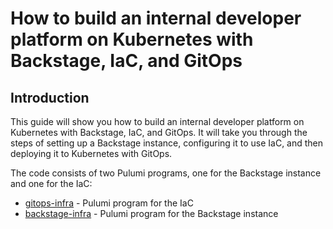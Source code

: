 # How to build an internal developer platform on Kubernetes with Backstage, IaC, and GitOps

## Introduction

This guide will show you how to build an internal developer platform on Kubernetes with Backstage, IaC, and GitOps. It
will take you through the steps of setting up a Backstage instance, configuring it to use IaC, and then deploying it to
Kubernetes with GitOps.

The code consists of two Pulumi programs, one for the Backstage instance and one for the IaC:

- [gitops-infra](/gitops-infra) - Pulumi program for the IaC
- [backstage-infra](/backstage-infra) - Pulumi program for the Backstage instance
